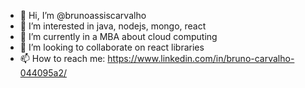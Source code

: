 - 👋 Hi, I’m @brunoassiscarvalho
- 👀 I’m interested in java, nodejs, mongo, react
- 🌱 I’m currently in a MBA about cloud computing
- 💞️ I’m looking to collaborate on react libraries
- 📫 How to reach me: https://www.linkedin.com/in/bruno-carvalho-044095a2/

<!---
brunoassiscarvalho/brunoassiscarvalho is a ✨ special ✨ repository because its `README.md` (this file) appears on your GitHub profile.
You can click the Preview link to take a look at your changes.
--->
